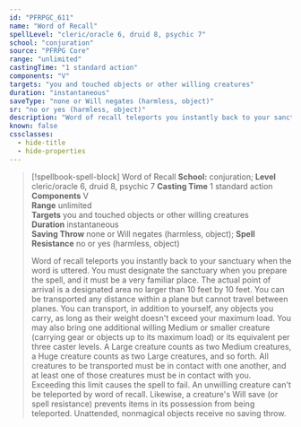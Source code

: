 ```yaml
---
id: "PFRPGC_611"
name: "Word of Recall"
spellLevel: "cleric/oracle 6, druid 8, psychic 7"
school: "conjuration"
source: "PFRPG Core"
range: "unlimited"
castingTime: "1 standard action"
components: "V"
targets: "you and touched objects or other willing creatures"
duration: "instantaneous"
saveType: "none or Will negates (harmless, object)"
sr: "no or yes (harmless, object)"
description: "Word of recall teleports you instantly back to your sanctuary when the word is uttered. You must designate the sanctuary when you prepare the spell, and it must be a very familiar place. The actual point of arrival is a designated area no larger than 10 feet by 10 feet. You can be transported any distance within a plane but cannot travel between planes. You can transport, in addition to yourself, any objects you carry, as long as their weight doesn't exceed your maximum load. You may also bring one additional willing Medium or smaller creature (carrying gear or objects up to its maximum load) or its equivalent per three caster levels. A Large creature counts as two Medium creatures, a Huge creature counts as two Large creatures, and so forth. All creatures to be transported must be in contact with one another, and at least one of those creatures must be in contact with you. Exceeding this limit causes the spell to fail.  An unwilling creature can't be teleported by word of recall.  Likewise, a creature's Will save (or spell resistance) prevents items in its possession from being teleported. Unattended, nonmagical objects receive no saving throw."
known: false
cssclasses:
  - hide-title
  - hide-properties
---
```


> [!spellbook-spell-block] Word of Recall
> **School:** conjuration; **Level** cleric/oracle 6, druid 8, psychic 7
> **Casting Time** 1 standard action  
> **Components** V  
> **Range** unlimited  
> **Targets** you and touched objects or other willing creatures  
> **Duration** instantaneous  
> **Saving Throw** none or Will negates (harmless, object); **Spell Resistance** no or yes (harmless, object)
> 
> Word of recall teleports you instantly back to your sanctuary when the word is uttered. You must designate the sanctuary when you prepare the spell, and it must be a very familiar place. The actual point of arrival is a designated area no larger than 10 feet by 10 feet. You can be transported any distance within a plane but cannot travel between planes. You can transport, in addition to yourself, any objects you carry, as long as their weight doesn't exceed your maximum load. You may also bring one additional willing Medium or smaller creature (carrying gear or objects up to its maximum load) or its equivalent per three caster levels. A Large creature counts as two Medium creatures, a Huge creature counts as two Large creatures, and so forth. All creatures to be transported must be in contact with one another, and at least one of those creatures must be in contact with you. Exceeding this limit causes the spell to fail.  An unwilling creature can't be teleported by word of recall.  Likewise, a creature's Will save (or spell resistance) prevents items in its possession from being teleported. Unattended, nonmagical objects receive no saving throw.